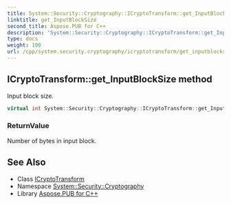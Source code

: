 ```yaml
---
title: System::Security::Cryptography::ICryptoTransform::get_InputBlockSize method
linktitle: get_InputBlockSize
second_title: Aspose.PUB for C++
description: 'System::Security::Cryptography::ICryptoTransform::get_InputBlockSize method. Input block size in C++.'
type: docs
weight: 100
url: /cpp/system.security.cryptography/icryptotransform/get_inputblocksize/
---
```

## ICryptoTransform::get_InputBlockSize method


Input block size.

```cpp
virtual int System::Security::Cryptography::ICryptoTransform::get_InputBlockSize()=0
```


### ReturnValue

Number of bytes in input block.

## See Also

* Class [ICryptoTransform](../)
* Namespace [System::Security::Cryptography](../../)
* Library [Aspose.PUB for C++](../../../)
